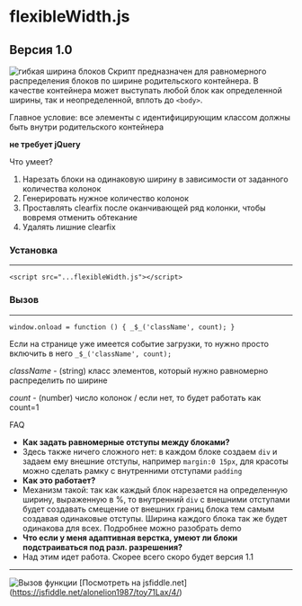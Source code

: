 # flexibleWidth.js
**Версия 1.0**
---
![гибкая ширина блоков](http://jblog-project.ru/wp-content/uploads/2016/04/flexibleWidth.png)
Скрипт предназначен для равномерного распределения блоков по ширине родительского контейнера. В качестве контейнера может выступать любой блок как определенной ширины, так и неопределенной, вплоть до `<body>`.

Главное условие: все элементы с идентифицирующим классом должны быть внутри родительского контейнера

**не требует jQuery**

Что умеет?

1. Нарезать блоки на одинаковую ширину в зависимости от заданного количества колонок
2. Генерировать нужное количество колонок
3. Проставлять clearfix после оканчивающей ряд колонки, чтобы вовремя отменить обтекание
4. Удалять лишние clearfix

### Установка
---
`<script src="...flexibleWidth.js"></script>`

### Вызов
---
`window.onload = function () { _$_('className', count); }`

Если на странице уже имеется событие загрузки, то нужно просто включить в него `_$_('className', count);`

*className* - (string) класс элементов, который нужно равномерно распределить по ширине

*count* - (number) число колонок / если нет, то будет работать как count=1

FAQ

 - **Как задать равномерные отступы между блоками?**
 - Здесь также ничего сложного нет: в каждом блоке создаем `div` и задаем ему внешние отступы, например `margin:0 15px`, для красоты можно сделать рамку с внутренними отступами `padding`
 - **Как это работает?**
 - Механизм такой: так как каждый блок нарезается на определенную ширину, выраженную в %, то внутренний `div` с внешними отступами будет создавать смещение от внешних границ блока тем самым создавая одинаковые отступы. Ширина каждого блока так же будет одинакова для всех. Подробнее можно разобрать demo
 - **Что если у меня адаптивная верстка, умеют ли блоки подстраиваться под разл. разрешения?**
 - Над этим идет работа. Скорее всего скоро будет версия 1.1

--- 

![Вызов функции](http://jblog-project.ru/wp-content/uploads/2016/04/flexibleWidthCode.png)
[Посмотреть на jsfiddle.net] (https://jsfiddle.net/alonelion1987/toy71Lax/4/)
